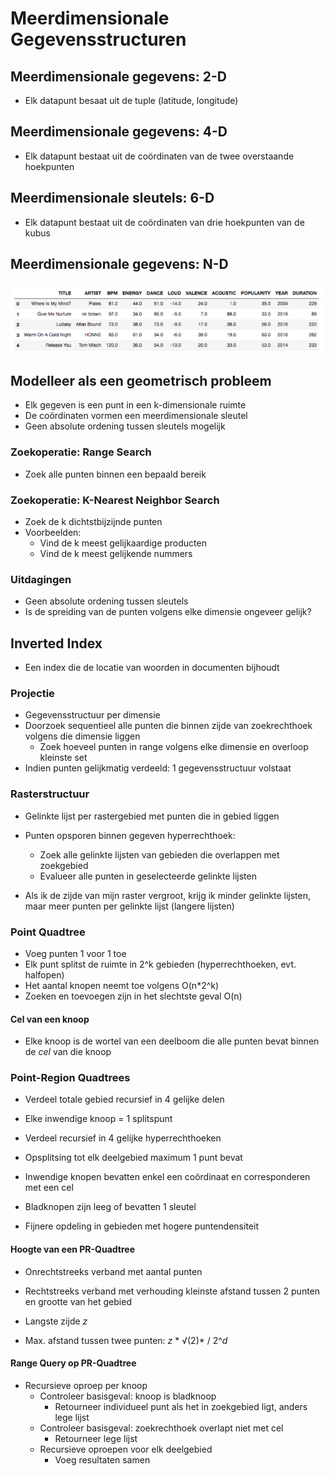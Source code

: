 # Meerdimensionale Gegevensstructuren

## Meerdimensionale gegevens: 2-D

* Elk datapunt besaat uit de tuple (latitude, longitude)

## Meerdimensionale gegevens: 4-D

* Elk datapunt bestaat uit de coördinaten van de twee overstaande hoekpunten

## Meerdimensionale sleutels: 6-D

* Elk datapunt bestaat uit de coördinaten van drie hoekpunten van de kubus

## Meerdimensionale gegevens: N-D

![alt text](afbeeldingen/meerdimensionale/image.png)

## Modelleer als een geometrisch probleem

* Elk gegeven is een punt in een k-dimensionale ruimte
* De coördinaten vormen een meerdimensionale sleutel
* Geen absolute ordening tussen sleutels mogelijk

### Zoekoperatie: Range Search

* Zoek alle punten binnen een bepaald bereik

### Zoekoperatie: K-Nearest Neighbor Search

* Zoek de k dichtstbijzijnde punten
* Voorbeelden:
    * Vind de k meest gelijkaardige producten
    * Vind de k meest gelijkende nummers

### Uitdagingen

* Geen absolute ordening tussen sleutels
* Is de spreiding van de punten volgens elke dimensie ongeveer gelijk?

## Inverted Index

* Een index die de locatie van woorden in documenten bijhoudt

### Projectie

* Gegevensstructuur per dimensie
* Doorzoek sequentieel alle punten die binnen zijde van zoekrechthoek volgens die dimensie liggen
    * Zoek hoeveel punten in range volgens elke dimensie en overloop kleinste set
* Indien punten gelijkmatig verdeeld: 1 gegevensstructuur volstaat

### Rasterstructuur

* Gelinkte lijst per rastergebied met punten die in gebied liggen
* Punten opsporen binnen gegeven hyperrechthoek:
    * Zoek alle gelinkte lijsten van gebieden die overlappen met zoekgebied
    * Evalueer alle punten in geselecteerde gelinkte lijsten

* Als ik de zijde van mijn raster vergroot, krijg ik minder gelinkte lijsten, maar meer punten per gelinkte lijst (langere lijsten)

### Point Quadtree

* Voeg punten 1 voor 1 toe
* Elk punt splitst de ruimte in 2^k gebieden (hyperrechthoeken, evt. halfopen)
* Het aantal knopen neemt toe volgens O(n*2^k)
* Zoeken en toevoegen zijn in het slechtste geval O(n)

#### Cel van een knoop

* Elke knoop is de wortel van een deelboom die alle punten bevat binnen de *cel* van die knoop

### Point-Region Quadtrees

* Verdeel totale gebied recursief in 4 gelijke delen
* Elke inwendige knoop = 1 splitspunt

* Verdeel recursief in 4 gelijke hyperrechthoeken
* Opsplitsing tot elk deelgebied maximum 1 punt bevat
* Inwendige knopen bevatten enkel een coördinaat en corresponderen met een
cel
* Bladknopen zijn leeg of bevatten 1 sleutel
* Fijnere opdeling in gebieden met hogere puntendensiteit

#### Hoogte van een PR-Quadtree

* Onrechtstreeks verband met aantal punten
* Rechtstreeks verband met verhouding kleinste afstand tussen 2 punten en grootte van het gebied

* Langste zijde *z*
* Max. afstand tussen twee punten: *z* * √(2)* / 2^*d*

#### Range Query op PR-Quadtree

* Recursieve oproep per knoop
    * Controleer basisgeval: knoop is bladknoop
        * Retourneer individueel punt als het in zoekgebied ligt, anders lege lijst
    * Controleer basisgeval: zoekrechthoek overlapt niet met cel
        * Retourneer lege lijst
    * Recursieve oproepen voor elk deelgebied
        * Voeg resultaten samen